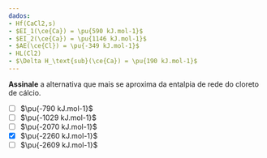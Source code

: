 ```yaml
---
dados:
- Hf(CaCl2,s)
- $EI_1(\ce{Ca}) = \pu{590 kJ.mol-1}$
- $EI_2(\ce{Ca}) = \pu{1146 kJ.mol-1}$
- $AE(\ce{Cl}) = \pu{-349 kJ.mol-1}$
- HL(Cl2)
- $\Delta H_\text{sub}(\ce{Ca}) = \pu{190 kJ.mol-1}$
---
```


**Assinale** a alternativa que mais se aproxima da entalpia de rede do cloreto de cálcio.

- [ ] $\pu{-790 kJ.mol-1}$
- [ ] $\pu{-1029 kJ.mol-1}$
- [ ] $\pu{-2070 kJ.mol-1}$
- [x] $\pu{-2260 kJ.mol-1}$
- [ ] $\pu{-2609 kJ.mol-1}$
